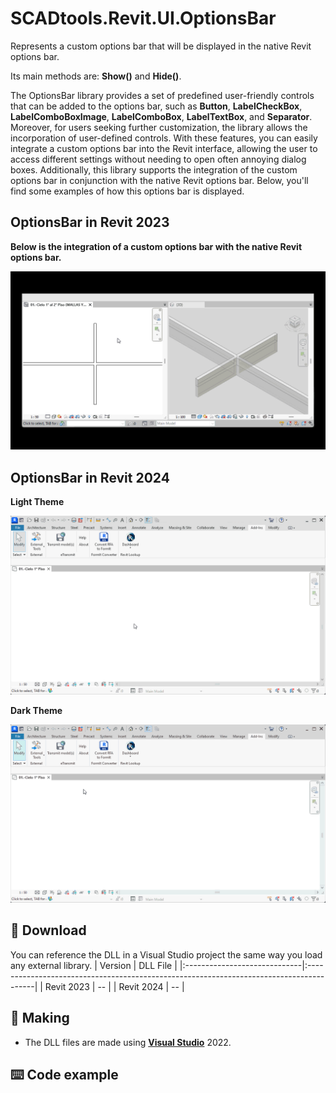 # SCADtools.Revit.UI.OptionsBar
Represents a custom options bar that will be displayed in the native Revit options bar.

Its main methods are: **Show()** and **Hide()**.

The OptionsBar library provides a set of predefined user-friendly controls that can be added to the options bar, such as **Button**, **LabelCheckBox**, **LabelComboBoxImage**, **LabelComboBox**, **LabelTextBox**, and **Separator**. Moreover, for users seeking further customization, the library allows the incorporation of user-defined controls. With these features, you can easily integrate a custom options bar into the Revit interface, allowing the user to access different settings without needing to open often annoying dialog boxes. Additionally, this library supports the integration of the custom options bar in conjunction with the native Revit options bar. Below, you'll find some examples of how this options bar is displayed.

## OptionsBar in Revit 2023
**Below is the integration of a custom options bar with the native Revit options bar.**

![OptionsBar](./rvt2023/optionsbar.gif)

## OptionsBar in Revit 2024
**Light Theme**

![OptionsBar](./rvt2024/OptionsBar_Light.gif)

**Dark Theme**

![OptionsBar](./rvt2024/OptionsBar_Dark.gif)

## :floppy_disk: Download
You can reference the DLL in a Visual Studio project the same way you load any external library.
| Version                      | DLL File                                                                                |
|:-----------------------------|:----------------------------------------------------------------------------------------|
| Revit 2023                   | -- |
| Revit 2024                   | -- |

## :rocket: Making
- The DLL files are made using [**Visual Studio**](https://github.com/microsoft) 2022.

## :keyboard: Code example
